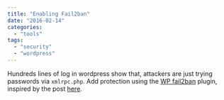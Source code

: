 ```yaml
---
title: "Enabling Fail2ban"
date: "2016-02-14"
categories: 
  - "tools"
tags: 
  - "security"
  - "wordpress"
---
```


Hundreds lines of log in wordpress show that, attackers are just trying passwords via `xmlrpc.php`. Add protection using the [WP fail2ban](https://wordpress.org/plugins/wp-fail2ban/) plugin, inspired by the post [here](http://www.scottbrownconsulting.com/2014/09/countering-wordpress-xml-rpc-attacks-with-fail2ban/).
